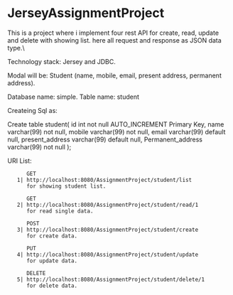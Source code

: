 # JerseyAssignmentProject
This is a project where i implement four rest  API for create, read, update and delete with showing list. here all request and response as JSON data type.\

Technology stack:
Jersey
and
JDBC.


Modal will be:  Student (name, mobile, email, present address, permanent address).

Database name: simple.
Table name: student

Createing Sql as: 

Create table student(
  id int not null AUTO_INCREMENT Primary Key,
  name varchar(99) not null,
  mobile varchar(99) not null,
  email varchar(99) default null,
  present_address varchar(99) default null,
  Permanent_address varchar(99) not null
);


URI List:

          GET
       1| http://localhost:8080/AssignmentProject/student/list 
          for showing student list.
          
          GET
       2| http://localhost:8080/AssignmentProject/student/read/1
          for read single data.
          
          POST
       3| http://localhost:8080/AssignmentProject/student/create
          for create data.
          
          PUT
       4| http://localhost:8080/AssignmentProject/student/update
          for update data.
          
          DELETE
       5| http://localhost:8080/AssignmentProject/student/delete/1
          for delete data.
          
